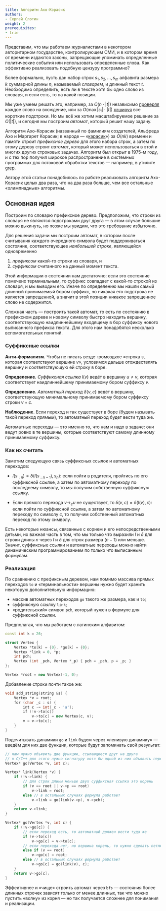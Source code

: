 ```yaml
---
title: Алгоритм Ахо-Корасик
authors:
- Сергей Слотин
weight: 2
prerequisites:
- trie
---
```


Представим, что мы работаем журналистами в некотором авторитарном государстве, контролирующем СМИ, и в котором время от времени издаются законы, запрещающие упоминать определенные политические события или использовать определенные слова. Как эффективно реализовать подобную цензуру программно?

Более формально, пусть дан набор строк $s_1, s_2, \ldots, s_m$ алфавита размера $k$ суммарной длины $n$, называемый *словарем*, и длинный текст $t$. Необходимо определить, есть ли в тексте хотя бы одно слово из словаря, и если есть, то на какой позиции.

Мы уже умеем решать это, например, за $O(n \cdot |t|)$ независимо [проверяя](../../string-searching) каждое слово на вхождение, или за $O(\max |s_i| \cdot |t|)$ [хэшируя](../../hashing) все короткие подстроки. Но мы всё же хотим масштабируемое решение за $O(|t|)$, и сегодня мы построим *автомат*, который решит нашу задачу.

Алгоритм Ахо-Корасик (названный по фамилиям создателей, Альфреда Ахо и Маргарет Корасик; в народе — «[карасик](https://fishingwiki.ru/%D0%9A%D0%B0%D1%80%D0%B0%D1%81%D1%8C)») за $O(nk)$ времени и памяти строит *префиксное дерево* для этого набора строк, а затем по этому дереву строит *автомат*, который может использоваться в этой и многих других строковых задачах. Алгоритм был открыт в 1975-м году, и с тех пор получил широкое распространение в системных программах для потоковой обработки текстов — например, в утилите [grep](https://en.wikipedia.org/wiki/Grep).

Автору этой статьи понадобилось по работе реализовать алгоритм Ахо-Корасик целых два раза, что на два раза больше, чем все остальные «олимпиадные» алгоритмы.

## Основная идея

Построим по словарю префиксное дерево. Предположим, что строки из словаря не являются подстроками друг друга — в этом случае большие можно выкинуть, но позже мы увидим, что это требование избыточно.

Для решения задачи мы построим автомат, в котором после считывания каждого очередного символа будет поддерживаться состояние, соответствующее *наибольшей строке*, являющейся одновременно

1. *префиксом* какой-то строки из словаря, и
2. *суффиксом* считанного на данный момент текста.

Этой информации о состоянии нам достаточно: если это состояние помечено терминальным, то суффикс совпадает с какой-то строкой из словаря, и мы выводим его. Иначе по определению мы нашли самый длинный принимаемый бором суффикс, но никакая его подстрока не является запрещенной, а значит в этой позиции никакое запрещенное слово не содержится. 

Сложная часть — построить такой автомат, то есть по состоянию в префиксном дереве и новому символу быстро находить вершину, соответствующую наидлиннейшему входящему в бор суффиксу нового выписанного префикса текста. Для этого нам понадобятся несколько вспомогательных понятий.

### Суффиксные ссылки

**Анти-формализм.** Чтобы не писать везде громоздкое «строка $s$, которая соответствуют вершине $v$», условимся дальше отождествлять вершину и соответствующую ей строку в боре.

**Определение.** *Суффиксная ссылка* $l(v)$ ведёт в вершину $u \neq v$, которая соответствует наидлиннейшему принимаемому бором суффиксу $v$.

**Определение.** *Автоматный переход* $\delta(v, c)$ ведёт в вершину, соответствующую минимальному принимаемому бором суффиксу строки $v + c$.

**Наблюдение.** Если переход и так существует в боре (будем называть такой переход *прямым*), то автоматный переход будет вести туда же.

Автоматные переходы — это именно то, что нам и надо в задаче: они ведут ровно в те вершины, которые соответствуют самому длинному принимаемому суффиксу.

### Как их считать

Заметим следующую связь суффиксных ссылок и автоматных переходов:

- $l(s_{:n}) = \delta(l(s_{:n-1}), s_n)$: если пойти в родителя, пройтись по его суффиксной ссылке, а затем по автоматному переходу по последнему символу, то мы получим собственную суффиксную ссылку.

- Если прямого перехода $v \to_c u$ не существует, то $\delta(v, c) = \delta(l(v), c)$: если пойти по суффиксной ссылке, а затем по автоматному переходу по символу $c$, то получим собственный автоматных переход по этому символу.

Есть некоторые нюансы, связанные с корнем и его непосредственными детьми, но важная часть в том, что мы только что выразили $l$ и $\delta$ для строки длины $n$ через $l$ и $\delta$ для строк размера $(n-1)$ или меньше. Значит, суффиксные ссылки и автоматные переходы можно найти динамическим программированием по только что выписанным формулам.

### Реализация

По сравнению с префиксным деревом, нам помимо массива прямых переходов `to` и «терминальности» вершины нужно будет хранить некоторую дополнительную информацию:

- массив автоматных переходов `go` такого же размера, как и `to`;
- суффиксную ссылку `link`;
- «родительский» символ `pch`, который нужен в формуле для суффиксной ссылки.

Предполагая, что мы работаем с латинским алфавитом:

```c++
const int k = 26;

struct Vertex {
    Vertex *to[k] = {0}, *go[k] = {0};
    Vertex *link = 0, *p;
    int pch;
    Vertex (int _pch, Vertex *_p) { pch = _pch, p = _p; }
};

Vertex *root = new Vertex(-1, 0);
```

Добавление строки почти такое же:

```c++
void add_string(string &s) {
    Vertex *v = root;
    for (char _c : s) {
        int c -= int(_c - 'a');
        if (!v->to[c])
            v->to[c] = new Vertex(c, v);
        v = v->to[c];
    }
}
```

Подсчитывать динамики `go` и `link` будем через «ленивую динамику» — введём для них две функции, которые будут запоминать свой результат:

```c++
// нам нужно объявить две функции, ссылающиеся друг на друга
// в C/C++ для этого нужно сигнатуру хотя бы одной из них объявить перед другой
Vertex* go(Vertex *v, int c);

Vertex* link(Vertex *v) {
    if (!v->link) {
        // для строк длины меньше двух суффиксная ссылка это корень
        if (v == root || v->p == root)
            v->link = root;
        else // в остальных случаях формула работает
            v->link = go(link(v->p), v->pch);
    }
    return v->link;
}

Vertex* go(Vertex *v, int c) {
    if (!v->go[c]) {
        // если переход есть, то автоматный должен вести туда же
        if (v->to[c])
            v->go[c] = v->to[c];
        // если перехода нет, но вершина корень, то нужно сделать петлю
        else if (v == root)
            v->go[c] = root;
        else // в остальных случаях формула работает
            v->go[c] = go(link(v), c);
    }
    return v->go[c];
}
```

Эффективнее и «чище» строить автомат через `bfs` — состояния более длинных строчек зависят только от менее длинных, так что можно пустить «волну» из корня — но так получается сложнее для понимания и реализации.
